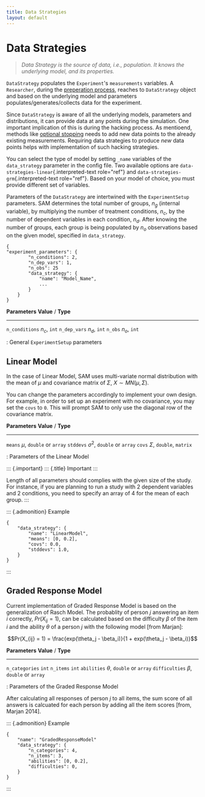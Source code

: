 ```yaml
---
title: Data Strategies
layout: default
---
```


Data Strategies
===============

> *Data Strategy is the source of data, i.e., population. It knows the
> underlying model, and its properties.*

`DataStrategy` populates the `Experiment`\'s `measurements` variables. A
`Researcher`, during the [preperation
process](flow.rst#flow-prepare-research), reaches to `DataStrategy`
object and based on the underlying model and parameters
populates/generates/collects data for the experiment.

Since `DataStrategy` is aware of all the underlying models, parameters
and distributions, it can provide data at any points during the
simulation. One important implication of this is during the hacking
process. As mentioend, methods like [optional
stopping](hacking-strategies.rst#hacking-strategies-optional-stoppin)
needs to add new data points to the already existing measurements.
Requiring data strategies to produce *new* data points helps with
implementation of such hacking strategies.

You can select the type of model by setting `_name` variables of the
`data_strategy` parameter in the config file. Two available options are
`data-strategies-linear`{.interpreted-text role="ref"} and
`data-strategies-grm`{.interpreted-text role="ref"}. Based on your model
of choice, you must provide different set of variables.

Parameters of the `DataStrategy` are intertwined with the
`ExperimentSetup` parameters. SAM determines the total number of groups,
$n_g$ (internal variable), by multiplying the number of treatment
conditions, $n_c$, by the number of dependent variables in each
condition, $n_d$. After knowing the number of groups, each group is
being populated by $n_o$ observations based on the given model,
specified in `data_strategy`.

``` {.json}
{
"experiment_parameters": {
        "n_conditions": 2,
        "n_dep_vars": 1,
        "n_obs": 25
        "data_strategy": {
            "name": "Model_Name",
            ...
        }
    }
}
```

  **Parameters**   **Value** / **Type**
  ---------------- ----------------------
  `n_conditions`   $n_c$, `int`
  `n_dep_vars`     $n_d$, `int`
  `n_obs`          $n_o$, `int`

  : General `ExperimentSetup` parameters

Linear Model
------------

In the case of Linear Model, SAM uses multi-variate normal distribution
with the mean of $\mu$ and covariance matrix of $\Sigma$,
$X \sim MN(\mu, \Sigma)$.

You can change the parameters accordingly to implement your own design.
For example, in order to set up an experiment with no covariance, you
may set the `covs` to `0`. This will prompt SAM to only use the diagonal
row of the covariance matrix.

  **Parameters**   **Value** / **Type**
  ---------------- ---------------------------------
  `means`          $\mu$, `double` or `array`
  `stddevs`        $\sigma^2$, `double` or `array`
  `covs`           $\Sigma$, `double`, `matrix`

  : Parameters of the Linear Model

::: {.important}
::: {.title}
Important
:::

Length of all parameters should complies with the given size of the
study. For instance, if you are planning to run a study with 2 dependent
variables and 2 conditions, you need to specify an array of 4 for the
mean of each group.
:::

::: {.admonition}
Example

``` {.json}
{
    "data_strategy": {
        "name": "LinearModel",
        "means": [0, 0.2],
        "covs": 0.0,
        "stddevs": 1.0,
    }
}
```
:::

Graded Response Model
---------------------

Current implementation of Graded Response Model is based on the
generalization of Rasch Model. The probablity of person $j$ answering an
item $i$ correctly, $Pr(X_{ij} = 1)$, can be calculated based on the
difficulty $\beta$ of the item $i$ and the ability $\theta$ of a person
$j$ with the following model \[from Marjan\]:

$$Pr(X_{ij} = 1) = \frac{exp(\theta_j - \beta_i)}{1 + exp(\theta_j - \beta_i)}$$

  **Parameters**   **Value** / **Type**
  ---------------- -------------------------------
  `n_categories`   `int`
  `n_items`        `int`
  `abilities`      $\theta$, `double` or `array`
  `difficulties`   $\beta$, `double` or `array`

  : Parameters of the Graded Response Model

After calculating all responses of person $j$ to all items, the sum
score of all answers is calcuated for each person by adding all the item
scores \[from, Marjan 2014\].

::: {.admonition}
Example

``` {.json}
{
    "name": "GradedResponseModel"
    "data_strategy": {
        "n_categories": 4,
        "n_items": 3,
        "abilities": [0, 0.2],
        "difficulties": 0,
    }
}
```
:::
